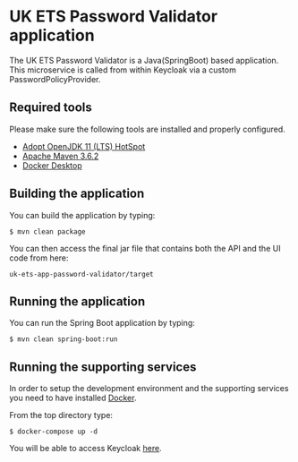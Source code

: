 # UK ETS Password Validator application

The UK ETS Password Validator is a Java(SpringBoot) based application.
This microservice is called from within Keycloak via a custom PasswordPolicyProvider.

## Required tools 
Please make sure the following tools are installed and properly configured.

- [Adopt OpenJDK 11 (LTS) HotSpot](https://adoptopenjdk.net/)
- [Apache Maven 3.6.2](https://maven.apache.org/download.cgi)
- [Docker Desktop](https://www.docker.com/products/docker-desktop) 

## Building the application
You can build the application by typing:

    $ mvn clean package

You can then access the final jar file that contains both the API and the
UI code from here:

    uk-ets-app-password-validator/target

## Running the application

You can run the Spring Boot application by typing:

    $ mvn clean spring-boot:run

## Running the supporting services
In order to setup the development environment and the supporting services
you need to have installed [Docker](https://www.docker.com/products/docker-desktop).

From the top directory type:

    $ docker-compose up -d

You will be able to access Keycloak [here](http://localhost:8091/auth/).